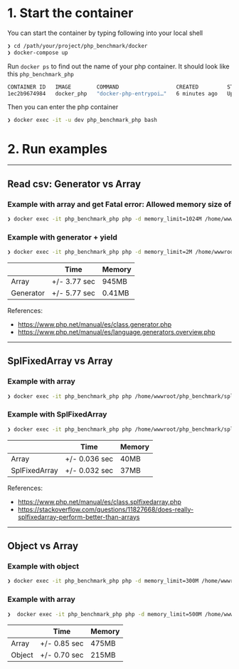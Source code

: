# 1. Start the container

You can start the container by typing following into your local shell

```bash
❯ cd /path/your/project/php_benchmark/docker 
❯ docker-compose up
```

Run `docker ps` to find out the name of your php container. It should look like this `php_benchmark_php`

```bash
CONTAINER ID   IMAGE        COMMAND                  CREATED         STATUS         PORTS      NAMES
1ec2b9674984   docker_php   "docker-php-entrypoi…"   6 minutes ago   Up 6 minutes   9000/tcp   php_benchmark_php
```

Then you can enter the php container

```bash
❯ docker exec -it -u dev php_benchmark_php bash
```

# 2. Run examples

---

## Read csv: Generator vs Array

### Example with array and get Fatal error: Allowed memory size of

```bash
❯ docker exec -it php_benchmark_php php -d memory_limit=1024M /home/wwwroot/php_benchmark/readCsv/example1.php 
```

### Example with generator + yield

```bash
❯ docker exec -it php_benchmark_php php -d memory_limit=2M /home/wwwroot/php_benchmark/readCsv/example2.php 
```

|        | Time         | Memory |
|--------|--------------|--------|
| Array  | +/- 3.77 sec | 945MB  |
| Generator | +/- 5.77 sec | 0.41MB |


References:

- https://www.php.net/manual/es/class.generator.php
- https://www.php.net/manual/es/language.generators.overview.php

---

## SplFixedArray vs Array

### Example with array

```bash
❯ docker exec -it php_benchmark_php php /home/wwwroot/php_benchmark/splFixedArray/example1.php
```

### Example with SplFixedArray

```bash
❯ docker exec -it php_benchmark_php php /home/wwwroot/php_benchmark/splFixedArray/example2.php
```

|        | Time          | Memory |
|--------|---------------|-------|
| Array  | +/- 0.036 sec | 40MB  |
| SplFixedArray | +/- 0.032 sec | 37MB  |


References:

- https://www.php.net/manual/es/class.splfixedarray.php
- https://stackoverflow.com/questions/11827668/does-really-splfixedarray-perform-better-than-arrays

---

## Object vs Array

### Example with object

```bash
❯ docker exec -it php_benchmark_php php -d memory_limit=300M /home/wwwroot/php_benchmark/object/example1.php 
```

### Example with array

```bash
❯  docker exec -it php_benchmark_php php -d memory_limit=500M /home/wwwroot/php_benchmark/object/example2.php 
```

|        | Time         | Memory |
|--------|--------------|-------|
| Array  | +/- 0.85 sec | 475MB |
| Object | +/- 0.70 sec | 215MB |
